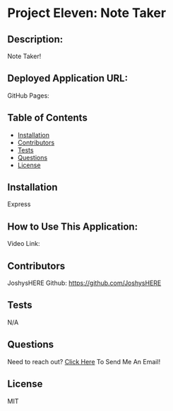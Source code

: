 # Project Eleven: Note Taker
  
## Description:
  Note Taker!
## Deployed Application URL:
 GitHub Pages:  
## Table of Contents
* [Installation](#installation)
* [Contributors](#contributors)
* [Tests](#tests)
* [Questions](#questions)
* [License](#license)

## Installation
  Express
## How to Use This Application:
  Video Link: 
## Contributors
  JoshysHERE Github: https://github.com/JoshysHERE
## Tests
  N/A
## Questions
  Need to reach out? [Click Here](mailto:JoshysHERE@gmail.com?subject=JoshysHERE'sReadme) To Send Me An Email!
## License
  MIT